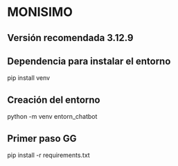 # MONISIMO

## Versión recomendada 3.12.9

## Dependencia para instalar el entorno
pip install venv

## Creación del entorno
python -m venv entorn_chatbot

## Primer paso GG
pip install -r requirements.txt

 